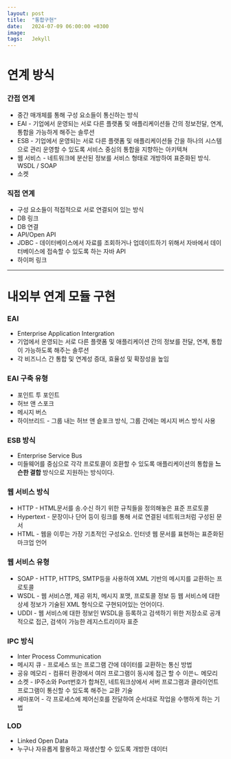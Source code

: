 ```yaml
---
layout: post
title:  "통합구현"
date:   2024-07-09 06:00:00 +0300
image:  
tags:   Jekyll
---
```


# 연계 방식

### 간접 연계
* 중간 매개체를 통해 구성 요소들이 통신하는 방식
* EAI - 기업에서 운영되는 서로 다른 플랫폼 및 애플리케이션들 간의 정보전달, 연계, 통합을 가능하게 해주는 솔루션
* ESB - 기업에서 운영되는 서로 다른 플랫폼 및 애플리케이션들 간을 하나의 시스템으로 관리 운영할 수 있도록 서비스 중심의 통합을 지향하는 아키텍쳐
* 웹 서비스 - 네트워크에 분산된 정보를 서비스 형태로 개방하여 표준화된 방식. WSDL / SOAP
* 소켓

###  직접 연계
* 구성 요소들이 적접적으로 서로 연결되어 있는 방식
* DB 링크
* DB 연결
* API/Open API
* JDBC - 데이터베이스에서 자료를 조회하거나 업데이트하기 위해서 자바에서 데이터베이스에 접속할 수 있도록 하는 자바 API
* 하이퍼 링크

----------------------------------------------------

# 내외부 연계 모듈 구현

### EAI
* Enterprise Application Intergration
* 기업에서 운영되는 서로 다른 플랫폼 및 애플리케이션 간의 정보를 전달, 연계, 통합이 가능하도록 해주는 솔루션
* 각 비즈니스 간 통합 및 연계성 증대, 효율성 및 확장성을 높임

### EAI 구축 유형
<ul>
  <li>포인트 투 포인트</li>
  <li>허브 앤 스포크</li>
  <li>메시지 버스</li>
  <li>하이브리드 - 그룹 내는 허브 앤 슽포크 방식, 그룹 간에는 메시지 버스 방식 사용</li>
</ul>

### ESB 방식
* Enterprise Service Bus
* 미들웨어를 중심으로 각각 프로토콜이 호환할 수 있도록 애플리케이션의 통합을 __느슨한 결합__ 방식으로 지원하는 방식이다.

### 웹 서비스 방식
<ul>
  <li>HTTP - HTML문서를 송.수신 하기 위한 규칙들을 정의해놓은 표준 프로토콜</li>
  <li>Hypertext - 문장이나 단어 등이 링크를 통해 서로 연결된 네트워크처럼 구성된 문서</li>
  <li>HTML - 웹을 이루는 가장 기초적인 구성요소. 인터넷 웹 문서를 표현하는 표준화된 마크업 언어</li>
</ul>

### 웹 서비스 유형
* SOAP - HTTP, HTTPS, SMTP등을 사용하여 XML 기반의 메시지를 교환하는 프로토콜
* WSDL - 웹 서비스명, 제공 위치, 메시지 포맷, 프로토콜 정보 등 웹 서비스에 대한 상세 정보가 기술된 XML 형식으로 구현되어있는 언어이다.
* UDDI - 웹 서비스에 대한 정보인 WSDL을 등록하고 검색하기 위한 저장소로 공개적으로 접근, 검색이 가능한 레지스트리이자 표준

### IPC 방식
* Inter Process Communication
* 메시지 큐 - 프로세스 또는 프로그램 간에 데이터를 교환하는 통신 방법
* 공유 메모리 - 컴퓨터 환경에서 여러 프로그램이 동시에 접근 할 수 이쓴ㄴ 메모리
* 소켓 - IP주소와 Port번호가 합쳐진, 네트워크상에서 서버 프로그램과 클라이언트 프로그램이 통신할 수 있도록 해주는 교환 기술
* 세마포어 - 각 프로세스에 제어신호를 전달하여 순서대로 작업을 수행하게 하는 기법

### LOD
* Linked Open Data
* 누구나 자유롭게 활용하고 재생산할 수 있도록 개방한 데이터
